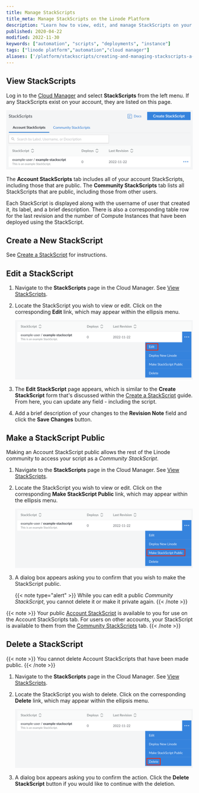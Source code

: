```yaml
---
title: Manage StackScripts
title_meta: Manage StackScripts on the Linode Platform
description: "Learn how to view, edit, and manage StackScripts on your Linode account."
published: 2020-04-22
modified: 2022-11-30
keywords: ["automation", "scripts", "deployments", "instance"]
tags: ["linode platform","automation","cloud manager"]
aliases: ['/platform/stackscripts/creating-and-managing-stackscripts-a-tutorial/','/guides/creating-and-managing-stackscripts-a-tutorial/','/products/tools/stackscripts/guides/stackscripts-edit-stackscript/','/products/tools/stackscripts/guides/stackscripts-delete-stackscript/','/products/tools/stackscripts/guides/stackscripts-create-public-stackscript/']
---
```


## View StackScripts

Log in to the [Cloud Manager](https://cloud.linode.com) and select **StackScripts** from the left menu. If any StackScripts exist on your account, they are listed on this page.

![Screenshot of the StackScripts page in Cloud Manager](view-stackscripts.png)

The **Account StackScripts** tab includes all of your account StackScripts, including those that are public. The **Community StackScripts** tab lists all StackScripts that are public, including those from other users.

Each StackScript is displayed along with the username of user that created it, its label, and a brief description. There is also a corresponding table row for the last revision and the number of Compute Instances that have been deployed using the StackScript.

## Create a New StackScript

See [Create a StackScript](/docs/products/tools/stackscripts/guides/create/) for instructions.

## Edit a StackScript

1. Navigate to the **StackScripts** page in the Cloud Manager. See [View StackScripts](#view-stackscripts).

1. Locate the StackScript you wish to view or edit. Click on the corresponding **Edit** link, which may appear within the ellipsis menu.

    ![Screenshot of the edit button for a StackScript](stackscript-edit-button.png)

1. The **Edit StackScript** page appears, which is similar to the **Create StackScript** form that's discussed within the [Create a StackScript](/docs/products/tools/stackscripts/guides/create/) guide. From here, you can update any field - including the script.

1. Add a brief description of your changes to the **Revision Note** field and click the **Save Changes** button.

## Make a StackScript Public

Making an Account StackScript public allows the rest of the Linode community to access your script as a *Community StackScript*.

1. Navigate to the **StackScripts** page in the Cloud Manager. See [View StackScripts](#view-stackscripts).

1. Locate the StackScript you wish to view or edit. Click on the corresponding **Make StackScript Public** link, which may appear within the ellipsis menu.

    ![Screenshot of the make public button for a StackScript](stackscript-make-public-button.png)

1. A dialog box appears asking you to confirm that you wish to make the StackScript public.

    {{< note type="alert" >}}
    While you can edit a public *Community StackScript*, you cannot delete it or make it private again.
    {{< /note >}}

{{< note >}}
Your public [Account StackScript](/docs/products/tools/stackscripts/guides/deploy-a-compute-instance/#account-stackscripts) is available to you for use on the Account StackScripts tab. For users on other accounts, your StackScript is available to them from the [Community StackScripts](/docs/products/tools/stackscripts/guides/deploy-a-compute-instance/#community-stackscripts) tab.
{{< /note >}}

## Delete a StackScript

{{< note >}}
You cannot delete Account StackScripts that have been made public.
{{< /note >}}

1. Navigate to the **StackScripts** page in the Cloud Manager. See [View StackScripts](#view-stackscripts).

1. Locate the StackScript you wish to delete. Click on the corresponding **Delete** link, which may appear within the ellipsis menu.

    ![Screenshot of the edit button for a StackScript](stackscript-delete-button.png)

1. A dialog box appears asking you to confirm the action. Click the **Delete StackScript** button if you would like to continue with the deletion.